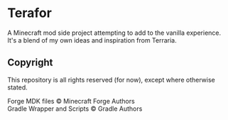 # Terafor
A Minecraft mod side project attempting to add to the vanilla experience. It's a blend of my own ideas and inspiration from Terraria.

## Copyright
This repository is all rights reserved (for now), except where otherwise stated.

Forge MDK files © Minecraft Forge Authors  
Gradle Wrapper and Scripts © Gradle Authors
